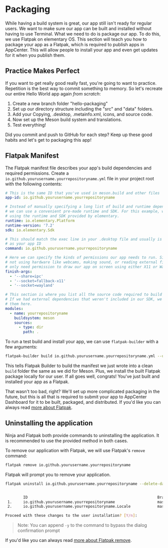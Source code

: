 # Packaging

While having a build system is great, our app still isn't ready for regular users. We want to make sure our app can be built and installed without having to use Terminal. What we need to do is package our app. To do this, we use Flatpak on elementary OS. This section will teach you how to package your app as a Flatpak, which is required to publish apps in AppCenter. This will allow people to install your app and even get updates for it when you publish them.

## Practice Makes Perfect

If you want to get really good really fast, you're going to want to practice. Repetition is the best way to commit something to memory. So let's recreate our entire Hello World app again _from scratch_:

1. Create a new branch folder "hello-packaging"
2. Set up our directory structure including the "src" and "data" folders.
3. Add your Copying, .desktop, .metainfo.xml, icons, and source code.
4. Now set up the Meson build system and translations.
5. Test everything!

Did you commit and push to GitHub for each step? Keep up these good habits and let's get to packaging this app!

## Flatpak Manifest

The Flatpak manifest file describes your app's build dependencies and required permissions. Create a `io.github.yourusername.yourrepositoryname.yml` file in your project root with the following contents:

```yaml
# This is the same ID that you've used in meson.build and other files
app-id: io.github.yourusername.yourrepositoryname

# Instead of manually specifying a long list of build and runtime dependencies,
# we can use a convenient pre-made runtime and SDK. For this example, we'll be
# using the runtime and SDK provided by elementary.
runtime: io.elementary.Platform
runtime-version: '7.2'
sdk: io.elementary.Sdk

# This should match the exec line in your .desktop file and usually is the same
# as your app ID
command: io.github.yourusername.yourrepositoryname

# Here we can specify the kinds of permissions our app needs to run. Since we're
# not using hardware like webcams, making sound, or reading external files, we
# only need permission to draw our app on screen using either X11 or Wayland.
finish-args:
  - '--share=ipc'
  - '--socket=fallback-x11'
  - '--socket=wayland'

# This section is where you list all the source code required to build your app.
# If we had external dependencies that weren't included in our SDK, we would list
# them here.
modules:
  - name: yourrepositoryname
    buildsystem: meson
    sources:
      - type: dir
        path: .
```

To run a test build and install your app, we can use `flatpak-builder` with a few arguments:

```bash
flatpak-builder build io.github.yourusername.yourrepositoryname.yml --user --install --force-clean
```

This tells Flatpak Builder to build the manifest we just wrote into a clean `build` folder the same as we did for Meson. Plus, we install the built Flatpak package locally for our user. If all goes well, congrats! You've just built and installed your app as a Flatpak.

That wasn't too bad, right? We'll set up more complicated packaging in the future, but this is all that is required to submit your app to AppCenter Dashboard for it to be built, packaged, and distributed. If you'd like you can always read [more about Flatpak](https://docs.flatpak.org/en/latest/introduction.html).

## Uninstalling the application

Ninja and Flatpak both provide commands to uninstalling the application.  It is recommended to use the provided method in both cases.

To remove our application with Flatpak, we will use Flatpak's `remove` command:

```bash
flatpak remove io.github.yourusername.yourrepositoryname
```

Flatpak will prompt you to remove your application.

```bash
flatpak uninstall io.github.yourusername.yourrepositoryname --delete-data


        ID                                                          Branch           Op
 1.     io.github.yourusername.yourrepositoryname                   master           r
 2.     io.github.yourusername.yourrepositoryname.Locale            master           r

Proceed with these changes to the user installation? [Y/n]:
```

> Note: You can append `-y` to the command to bypass the dialog confirmation prompt

If you'd like you can always read [more about Flatpak remove](https://docs.flatpak.org/en/latest/using-flatpak.html#remove-an-application).

